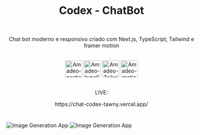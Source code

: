 <h1 align="center">Codex - ChatBot</h1>


</br>
<p align="center">Chat bot moderno e responsivo criado com Next.js, TypeScript, Tailwind e framer motion</p>

</br>
 <div style="display: inline_block" align="center" marging-right='8px'>
 <img align="center" alt="Amadeo-nextjs" height="45" width="45" src="https://aglv.dev/img/next.png">
     <img align="center" alt="Amadeo-typeScript" height="45" width="45" src="https://github.com/Amadeo-Frontend/devicon/blob/master/icons/typescript/typescript-original.svg">
     <img align="center" alt="Amadeo-Tailwindcss" height="45" widith="45" src="https://github.com/Amadeo-Frontend/devicon/blob/master/icons/tailwindcss/tailwindcss-plain.svg">
  <img align="center" alt="Amadeo-motion" height="45" widith="45" src="https://avatars.githubusercontent.com/u/42876?v=4">
  </div>
  </br>

 <div align="center">
 <p align="center">LIVE:</p>
https://chat-codex-tawny.vercel.app/
 </div>
 
#

![Image Generation App](https://github.com/Amadeo-Frontend/images_sites/blob/main/codex-2.png)
![Image Generation App](https://github.com/Amadeo-Frontend/images_sites/blob/main/codex-1.png)


